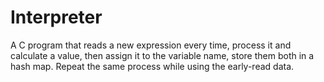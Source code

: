 # Interpreter
A C program that reads a new expression every time, process it and calculate a value, then assign it to the variable name, store them both in a hash map. Repeat the same process while using the early-read data.
